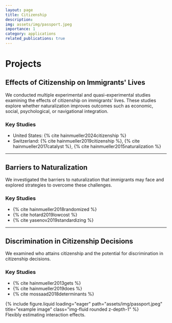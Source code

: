 ```yaml
---
layout: page
title: Citizenship
description: 
img: assets/img/passport.jpeg
importance: 1
category: applications
related_publications: true
---
```


# Projects

## Effects of Citizenship on Immigrants' Lives
We conducted multiple experimental and quasi-experimental studies examining the effects of citizenship on immigrants' lives. These studies explore whether naturalization improves outcomes such as economic, social, psychological, or navigational integration. 

### Key Studies
- United States: {% cite hainmueller2024citizenship %}
- Switzerland: {% cite hainmueller2019citizenship %}, {% cite hainmueller2017catalyst %}, {% cite hainmueller2015naturalization %}

---

## Barriers to Naturalization
We investigated the barriers to naturalization that immigrants may face and explored strategies to overcome these challenges.

### Key Studies
- {% cite hainmueller2018randomized %}
- {% cite hotard2019lowcost %}
- {% cite yasenov2019standardizing %}

---

## Discrimination in Citizenship Decisions
We examined who attains citizenship and the potential for discrimination in citizenship decisions.

### Key Studies
- {% cite hainmueller2013gets %}
- {% cite hainmueller2019does %}
- {% cite mossaad2018determinants %}

<div class="row">
    <div class="col-sm mt-3 mt-md-0">
        {% include figure.liquid loading="eager" path="assets/img/passport.jpeg" title="example image" class="img-fluid rounded z-depth-1" %}
    </div>
</div>
<div class="caption">
    Flexibly estimating interaction effects.
</div>

